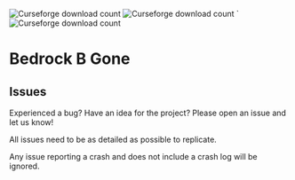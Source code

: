 ![Curseforge download count](https://cf.way2muchnoise.eu/full_255053_downloads.svg)   ![Curseforge download count](https://cf.way2muchnoise.eu/packs/255053.svg)
`![Curseforge download count](https://cf.way2muchnoise.eu/versions/Available%20for_255053_all.svg)

# Bedrock B Gone

## Issues
Experienced a bug? Have an idea for the project? Please open an issue and let us know!

All issues need to be as detailed as possible to replicate.

Any issue reporting a crash and does not include a crash log will be ignored.
